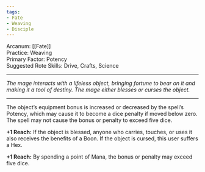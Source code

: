 ```yaml
---
tags:
- Fate
- Weaving
- Disciple
---
```


Arcanum: [[Fate]]\
Practice: Weaving\
Primary Factor: Potency\
Suggested Rote Skills: Drive, Crafts, Science

---

_The mage interacts with a lifeless object, bringing fortune to bear on it and making it a tool of destiny. The mage either blesses or curses the object._

---

The object’s equipment bonus is increased or decreased by the spell’s Potency, which may cause it to become a dice penalty if moved below zero.\
The spell may not cause the bonus or penalty to exceed five dice.

**+1 Reach:** If the object is blessed, anyone who carries, touches, or uses it also receives the benefits of a Boon. If the object is cursed, this user suffers a Hex.

**+1 Reach:** By spending a point of Mana, the bonus or penalty may exceed five dice.